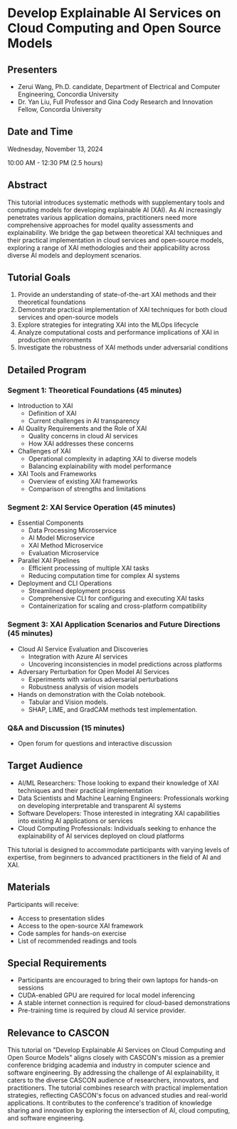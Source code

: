 # Develop Explainable AI Services on Cloud Computing and Open Source Models

## Presenters
- Zerui Wang, Ph.D. candidate, Department of Electrical and Computer Engineering, Concordia University
- Dr. Yan Liu, Full Professor and Gina Cody Research and Innovation Fellow, Concordia University

## Date and Time
Wednesday, November 13, 2024

 10:00 AM - 12:30 PM (2.5 hours)

## Abstract
This tutorial introduces systematic methods with supplementary tools and computing models for developing explainable AI (XAI). As AI increasingly penetrates various application domains, practitioners need more comprehensive approaches for model quality assessments and explainability. We bridge the gap between theoretical XAI techniques and their practical implementation in cloud services and open-source models, exploring a range of XAI methodologies and their applicability across diverse AI models and deployment scenarios.

## Tutorial Goals
1. Provide an understanding of state-of-the-art XAI methods and their theoretical foundations
2. Demonstrate practical implementation of XAI techniques for both cloud services and open-source models
3. Explore strategies for integrating XAI into the MLOps lifecycle
4. Analyze computational costs and performance implications of XAI in production environments
5. Investigate the robustness of XAI methods under adversarial conditions

## Detailed Program

### Segment 1: Theoretical Foundations (45 minutes)
- Introduction to XAI
  - Definition of XAI
  - Current challenges in AI transparency
- AI Quality Requirements and the Role of XAI
  - Quality concerns in cloud AI services
  - How XAI addresses these concerns
- Challenges of XAI
  - Operational complexity in adapting XAI to diverse models
  - Balancing explainability with model performance
- XAI Tools and Frameworks
  - Overview of existing XAI frameworks
  - Comparison of strengths and limitations

### Segment 2: XAI Service Operation (45 minutes)
- Essential Components
  - Data Processing Microservice
  - AI Model Microservice
  - XAI Method Microservice
  - Evaluation Microservice
- Parallel XAI Pipelines
  - Efficient processing of multiple XAI tasks
  - Reducing computation time for complex AI systems
- Deployment and CLI Operations
  - Streamlined deployment process
  - Comprehensive CLI for configuring and executing XAI tasks
  - Containerization for scaling and cross-platform compatibility

### Segment 3: XAI Application Scenarios and Future Directions (45 minutes)
- Cloud AI Service Evaluation and Discoveries
  - Integration with Azure AI services
  - Uncovering inconsistencies in model predictions across platforms
- Adversary Perturbation for Open Model AI Services
  - Experiments with various adversarial perturbations
  - Robustness analysis of vision models
- Hands on demonstration with the Colab notebook.
  - Tabular and Vision models.
  - SHAP, LIME, and GradCAM methods test implementation.


### Q&A and Discussion (15 minutes)
- Open forum for questions and interactive discussion

## Target Audience
- AI/ML Researchers: Those looking to expand their knowledge of XAI techniques and their practical implementation
- Data Scientists and Machine Learning Engineers: Professionals working on developing interpretable and transparent AI systems
- Software Developers: Those interested in integrating XAI capabilities into existing AI applications or services
- Cloud Computing Professionals: Individuals seeking to enhance the explainability of AI services deployed on cloud platforms

This tutorial is designed to accommodate participants with varying levels of expertise, from beginners to advanced practitioners in the field of AI and XAI.

## Materials
Participants will receive:
- Access to presentation slides
- Access to the open-source XAI framework
- Code samples for hands-on exercise
- List of recommended readings and tools

## Special Requirements
- Participants are encouraged to bring their own laptops for hands-on sessions
- CUDA-enabled GPU are required for local model inferencing
- A stable internet connection is required for cloud-based demonstrations
- Pre-training time is required by cloud AI service provider.

## Relevance to CASCON
This tutorial on "Develop Explainable AI Services on Cloud Computing and Open Source Models" aligns closely with CASCON's mission as a premier conference bridging academia and industry in computer science and software engineering. By addressing the challenge of AI explainability, it caters to the diverse CASCON audience of researchers, innovators, and practitioners. The tutorial combines research with practical implementation strategies, reflecting CASCON's focus on advanced studies and real-world applications. It contributes to the conference's tradition of knowledge sharing and innovation by exploring the intersection of AI, cloud computing, and software engineering. 